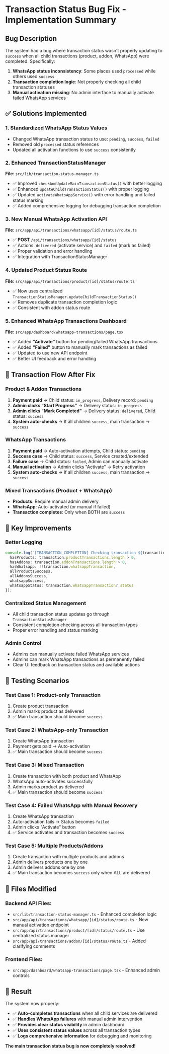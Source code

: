 # Transaction Status Bug Fix - Implementation Summary

## Bug Description
The system had a bug where transaction status wasn't properly updating to `success` when all child transactions (product, addon, WhatsApp) were completed. Specifically:

1. **WhatsApp status inconsistency**: Some places used `processed` while others used `success`
2. **Transaction completion logic**: Not properly checking all child transaction statuses
3. **Manual activation missing**: No admin interface to manually activate failed WhatsApp services

## ✅ Solutions Implemented

### 1. **Standardized WhatsApp Status Values**
- Changed WhatsApp transaction status to use: `pending`, `success`, `failed`
- Removed old `processed` status references
- Updated all activation functions to use `success` consistently

### 2. **Enhanced TransactionStatusManager**
**File**: `src/lib/transaction-status-manager.ts`
- ✅ Improved `checkAndUpdateMainTransactionStatus()` with better logging
- ✅ Enhanced `updateChildTransactionStatus()` with proper logging
- ✅ Updated `activateWhatsAppService()` with error handling and failed status marking
- ✅ Added comprehensive logging for debugging transaction completion

### 3. **New Manual WhatsApp Activation API**
**File**: `src/app/api/transactions/whatsapp/[id]/status/route.ts`
- ✅ **POST** `/api/transactions/whatsapp/{id}/status`
- ✅ Actions: `delivered` (activate service) and `failed` (mark as failed)
- ✅ Proper validation and error handling
- ✅ Integration with TransactionStatusManager

### 4. **Updated Product Status Route**
**File**: `src/app/api/transactions/product/[id]/status/route.ts`
- ✅ Now uses centralized `TransactionStatusManager.updateChildTransactionStatus()`
- ✅ Removes duplicate transaction completion logic
- ✅ Consistent with addon status route

### 5. **Enhanced WhatsApp Transactions Dashboard**
**File**: `src/app/dashboard/whatsapp-transactions/page.tsx`
- ✅ Added **"Activate"** button for pending/failed WhatsApp transactions
- ✅ Added **"Failed"** button to manually mark transactions as failed
- ✅ Updated to use new API endpoint
- ✅ Better UI feedback and error handling

## 🔄 Transaction Flow After Fix

### **Product & Addon Transactions**
1. **Payment paid** → Child status: `in_progress`, Delivery record: `pending`
2. **Admin clicks "Start Progress"** → Delivery status: `in_progress`
3. **Admin clicks "Mark Completed"** → Delivery status: `delivered`, Child status: `success`
4. **System auto-checks** → If all children `success`, main transaction → `success`

### **WhatsApp Transactions**
1. **Payment paid** → Auto-activation attempts, Child status: `pending`
2. **Success case** → Child status: `success`, Service created/extended
3. **Failure case** → Child status: `failed`, Admin can manually activate
4. **Manual activation** → Admin clicks "Activate" → Retry activation
5. **System auto-checks** → If all children `success`, main transaction → `success`

### **Mixed Transactions (Product + WhatsApp)**
- **Products**: Require manual admin delivery
- **WhatsApp**: Auto-activated (or manual if failed)
- **Transaction completes**: Only when BOTH are `success`

## 🎯 Key Improvements

### **Better Logging**
```typescript
console.log(`[TRANSACTION_COMPLETION] Checking transaction ${transactionId} completion status:`, {
  hasProducts: transaction.productTransactions.length > 0,
  hasAddons: transaction.addonTransactions.length > 0,
  hasWhatsapp: !!transaction.whatsappTransaction,
  allProductsSuccess,
  allAddonsSuccess,
  whatsappSuccess,
  whatsappStatus: transaction.whatsappTransaction?.status
});
```

### **Centralized Status Management**
- All child transaction status updates go through `TransactionStatusManager`
- Consistent completion checking across all transaction types
- Proper error handling and status marking

### **Admin Control**
- Admins can manually activate failed WhatsApp services
- Admins can mark WhatsApp transactions as permanently failed
- Clear UI feedback on transaction status and available actions

## 🧪 Testing Scenarios

### **Test Case 1: Product-only Transaction**
1. Create product transaction
2. Admin marks product as delivered
3. ✅ Main transaction should become `success`

### **Test Case 2: WhatsApp-only Transaction**
1. Create WhatsApp transaction
2. Payment gets paid → Auto-activation
3. ✅ Main transaction should become `success`

### **Test Case 3: Mixed Transaction**
1. Create transaction with both product and WhatsApp
2. WhatsApp auto-activates successfully
3. Admin marks product as delivered
4. ✅ Main transaction should become `success`

### **Test Case 4: Failed WhatsApp with Manual Recovery**
1. Create WhatsApp transaction
2. Auto-activation fails → Status becomes `failed`
3. Admin clicks "Activate" button
4. ✅ Service activates and transaction becomes `success`

### **Test Case 5: Multiple Products/Addons**
1. Create transaction with multiple products and addons
2. Admin delivers products one by one
3. Admin delivers addons one by one
4. ✅ Main transaction becomes `success` only when ALL are delivered

## 📝 Files Modified

### **Backend API Files:**
- `src/lib/transaction-status-manager.ts` - Enhanced completion logic
- `src/app/api/transactions/whatsapp/[id]/status/route.ts` - New manual activation endpoint
- `src/app/api/transactions/product/[id]/status/route.ts` - Use centralized status manager
- `src/app/api/transactions/addon/[id]/status/route.ts` - Added clarifying comments

### **Frontend Files:**
- `src/app/dashboard/whatsapp-transactions/page.tsx` - Enhanced admin controls

## 🎉 Result

The system now properly:
- ✅ **Auto-completes transactions** when all child services are delivered
- ✅ **Handles WhatsApp failures** with manual admin intervention
- ✅ **Provides clear status visibility** in admin dashboard
- ✅ **Uses consistent status values** across all transaction types
- ✅ **Logs comprehensive information** for debugging and monitoring

**The main transaction status bug is now completely resolved!**
